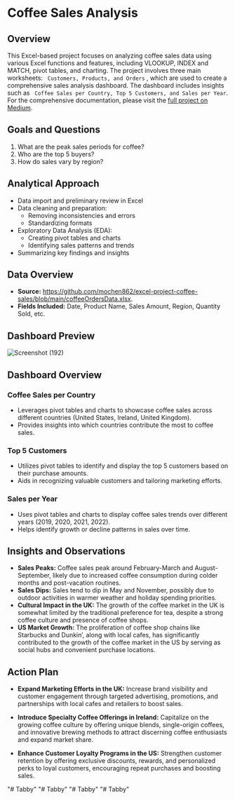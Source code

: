 # Coffee Sales Analysis
## Overview
This Excel-based project focuses on analyzing coffee sales data using various Excel functions and features, including VLOOKUP, INDEX and MATCH, pivot tables, and charting. The project involves three main worksheets: ``` Customers, Products, and Orders``` , which are used to create a comprehensive sales analysis dashboard. The dashboard includes insights such as ``` Coffee Sales per Country, Top 5 Customers, and Sales per Year```.
 For the comprehensive documentation, please visit the [full project on Medium](https://medium.com/@chelagattabitha6/coffee-sales-analysis-cac95625021c).

## Goals and Questions
1. What are the peak sales periods for coffee?
2. Who are the top 5 buyers? 
3. How do sales vary by region?

## Analytical Approach
- Data import and preliminary review in Excel
- Data cleaning and preparation:
  - Removing inconsistencies and errors
  - Standardizing formats
- Exploratory Data Analysis (EDA):
  - Creating pivot tables and charts
  - Identifying sales patterns and trends
- Summarizing key findings and insights

## Data Overview
- **Source:** https://github.com/mochen862/excel-project-coffee-sales/blob/main/coffeeOrdersData.xlsx.
- **Fields Included:** Date, Product Name, Sales Amount, Region, Quantity Sold, etc.

## Dashboard Preview
![Screenshot (192)](https://github.com/tabby1307/Coffee_Excel_Project/assets/112205355/5068ada1-695c-452d-8a52-0c4b61719aa0)

## Dashboard Overview

### Coffee Sales per Country
- Leverages pivot tables and charts to showcase coffee sales across different countries (United States, Ireland, United Kingdom).
- Provides insights into which countries contribute the most to coffee sales.

### Top 5 Customers
- Utilizes pivot tables to identify and display the top 5 customers based on their purchase amounts.
- Aids in recognizing valuable customers and tailoring marketing efforts.

### Sales per Year
- Uses pivot tables and charts to display coffee sales trends over different years (2019, 2020, 2021, 2022).
- Helps identify growth or decline patterns in sales over time.

## Insights and Observations

- **Sales Peaks:** Coffee sales peak around February-March and August-September, likely due to increased coffee consumption during colder months and post-vacation routines.
- **Sales Dips:** Sales tend to dip in May and November, possibly due to outdoor activities in warmer weather and holiday spending priorities.
- **Cultural Impact in the UK:** The growth of the coffee market in the UK is somewhat limited by the traditional preference for tea, despite a strong coffee culture and presence of coffee shops.
- **US Market Growth:** The proliferation of coffee shop chains like Starbucks and Dunkin’, along with local cafes, has significantly contributed to the growth of the coffee market in the US by serving as social hubs and convenient purchase locations.

## Action Plan

- **Expand Marketing Efforts in the UK:** Increase brand visibility and customer engagement through targeted advertising, promotions, and partnerships with local cafes and retailers to boost sales.

- **Introduce Specialty Coffee Offerings in Ireland:** Capitalize on the growing coffee culture by offering unique blends, single-origin coffees, and innovative brewing methods to attract discerning coffee enthusiasts and expand market share.

- **Enhance Customer Loyalty Programs in the US:** Strengthen customer retention by offering exclusive discounts, rewards, and personalized perks to loyal customers, encouraging repeat purchases and boosting sales.

"# Tabby" 
"# Tabby" 
"# Tabby" 
"# Tabby" 
